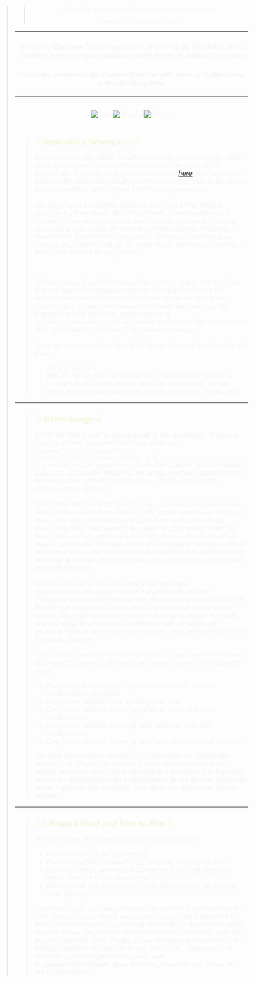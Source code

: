 <body style="font-family: Consolas, sans-serif; font-weight: normal; font-size: 12pt; color: beige">

<blockquote style="font-style: italic; color: whitesmoke"> <blockquote style="font-style: italic; color: whitesmoke; font-size: 9pt; text-align: center"> Hi there! I’m a huge fan of Markdown documents, so apologies in 

advanced for structuring this as one </blockquote>

***

<h3 style="text-align: center; font-size: large"> Enigma Machine Implementation: Extensible, Modular, and Tested Enigma Implementation with Modern Attack Facilities</h3>

<h4 style="text-align: center; font-size: medium"> This is my version of the Enigma Machine with various methods and extensibility options</h4>

***

<div style="display: flex; justify-content: center; align-content: center"> 

![Java](https://img.shields.io/badge/java-%23ED8B00.svg?style=for-the-badge&logo=openjdk&logoColor=white)

![JavaFX](https://img.shields.io/badge/javafx-%23FF0000.svg?style=for-the-badge&logo=javafx&logoColor=white)

![Maven](https://img.shields.io/badge/apache_maven-C71A36?style=for-the-badge&logo=apachemaven&logoColor=white)

</div>

<blockquote style="font-style: italic; color: whitesmoke">

<h2 style="color: beige; font-size: 14pt">&boxUR; Repository Description &boxUL;  </h2>

<p>Herein lies my adaptation, modification, and extension on the work done by Assistant Professor Mike Pound of the university of Nottingham. His work on the repository linked 
<a href="https://github.com/mikepound/enigma">here</a>, has served as a basis for the extension and improvements I have made to the fitness function methods, and Enigma Machine Implementation.
<br><br>
Although I kept his original structure and most of the enigma machine implementation that he provided, I have modified and included more verbose naming and Javadoc, to allow any user to understand and 
extend the work in both repositories. Moreover, I have added JUnit tests for encryption, decryption, and two java console applications that can be used to test the various methods I have implemented for decryption.
</p>
<br>
<p>The repository is split into three folders<code>.mvn, .idea and src</code>. The first two folders are details related to the buildsystem and the environment I used to develop this code. While the third folder
contains all the information required to make the code run. All classes are held within the folders stored in <code>src/main/java/com.evolvlabs</code>, where each part of the machine and the implementation is 
stored in a relevant package.
<br>
<br>
Here are some important details for those who wish to delve into the files!
</p>
<ul>
<code>File Structure</code>
<li><b>src</b>: As mentioned, contains all files related to the project, it includes tests, backend code, and the runners both for the encryption console application, 
and its decryption counterpart. </li>
</ul>

</blockquote>

***

<blockquote style="font-style: italic; color: whitesmoke">

<h2 style="color: beige; font-size: 14pt">&boxUR; Methodology &boxUL;  </h2>

<p>Within the files stored in the backend of this application, there are various classes separated into three sections, <code>com.evolvlabs.enigmabackend,
com.evolvlabs.enigmaDecriptor. and com.evolvlabs.enigmamachine</code>, these files contain, as their naming suggests, information related to the actual machine implementation, 
the decryption methods, and the visual (to do) and console implementation (done).
<br><br>
Most of the code presented in the <code>com.evolvlabs.enigmabackend</code> package is mirrored from Mike Pounds implementation as I did not notice any need for modification aside from verbose methods,
  variable naming, and Javadoc to make the code readable and to help others understand what each method does directly from the main source code. This means that the encryption process generally behaves in the same way 
  as his implementation did, and is capable of following a sequential and incremental encryption process based on notch rotations.
  <br><br>
  On the other hand, the work done in the package <code>com.evolvlabs.enigmaDecriptor</code> includes both his base implementations and extension, combinations and improvements in the decryption process. It 
  includes his base implementations for single, dual, triple and tetra grams, while adding checks for inputs, and including modifications to make the code readable, and generally behave 
  better when working with my implementation of the Colossus Machine.
  <br>
  <br>
  The colossus machine, included in Collosus.java, presents a series of methods to attempt decryption of a piece of text in the following ways.

</p>

  <ol>
  <li>Full Decryption Attempt: no parameter known, tries all combinations in parallel</li>

  <li>Decryption Attempt: only knowing plaintext</li>

  <li>Decryption Attempt: knowing plaintext, and initial rotor configuration</li>

  <li>Decryption Attempt: knowing initial reflector and rotor configuration</li>

  <li>Decryption Attempt: knowing initial rotor positions and reflector</li>

  </ol>

  <p>The idea behind these methods is to showcase the speed and efficiency of different parameters known, while these methods usually present a good way of decrypting a message, 
  it is important to note the <b>possibilities for improvement in the fitness functions used, implemented methods, and other combinations we can review</b></p>

</blockquote>

***

<blockquote style="font-style: italic; color: whitesmoke">

<h2 style="color: beige; font-size: 14pt">&boxUR; Libraries Used and How to Run &boxUL;  </h2>

  <p>At the moment, the project includes various libraries</p>
  <ul>

  <li>From Junit.org Junit5 for testing</li>

  <li>From OpenJDK.org JavaFX 21 for future UI developments</li>

  <li>From Commons.apache.org Commons CSV, and Math3 for future fitness function developments</li>

  <li>From Github.org Kamilszewc's java-ansi-colorizer for console color printing</li>

  </ul>

  <p>To run the code, you can go ahead and load the project into IntelliJ such that all project folders are correctly structured (remember I have
  various resources required for some fitness functions to work), load the Maven project and allow some time for Maven to sync the project's dependencies. Finally, to run 
  the application outside of the testing environment, head on to <code>com.evolvlabs.enigmamachine</code>, where <b><code>EnigmaThroughConsole.java, and EnigmaDecriptorRunner.java</code></b> 
  files are present for you to test out the implementation</p>

</blockquote>

</body>
